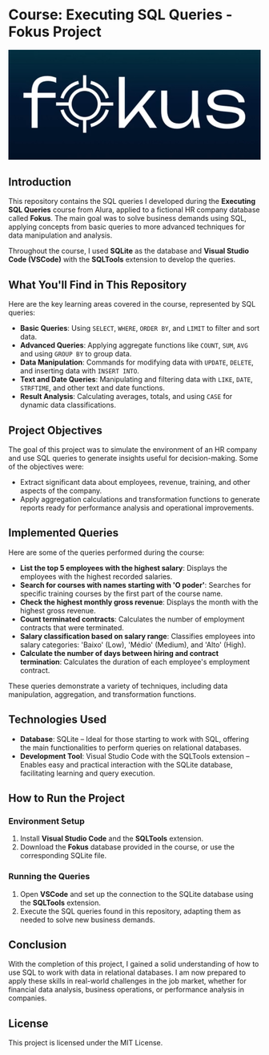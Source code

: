 # Course: Executing SQL Queries - Fokus Project

![Fokus](fokus.png)

## Introduction

This repository contains the SQL queries I developed during the **Executing SQL Queries** course from Alura, applied to a fictional HR company database called **Fokus**. The main goal was to solve business demands using SQL, applying concepts from basic queries to more advanced techniques for data manipulation and analysis.

Throughout the course, I used **SQLite** as the database and **Visual Studio Code (VSCode)** with the **SQLTools** extension to develop the queries.

## What You'll Find in This Repository

Here are the key learning areas covered in the course, represented by SQL queries:

- **Basic Queries**: Using `SELECT`, `WHERE`, `ORDER BY`, and `LIMIT` to filter and sort data.
- **Advanced Queries**: Applying aggregate functions like `COUNT`, `SUM`, `AVG` and using `GROUP BY` to group data.
- **Data Manipulation**: Commands for modifying data with `UPDATE`, `DELETE`, and inserting data with `INSERT INTO`.
- **Text and Date Queries**: Manipulating and filtering data with `LIKE`, `DATE`, `STRFTIME`, and other text and date functions.
- **Result Analysis**: Calculating averages, totals, and using `CASE` for dynamic data classifications.

## Project Objectives

The goal of this project was to simulate the environment of an HR company and use SQL queries to generate insights useful for decision-making. Some of the objectives were:

- Extract significant data about employees, revenue, training, and other aspects of the company.
- Apply aggregation calculations and transformation functions to generate reports ready for performance analysis and operational improvements.

## Implemented Queries

Here are some of the queries performed during the course:

- **List the top 5 employees with the highest salary**: Displays the employees with the highest recorded salaries.
- **Search for courses with names starting with 'O poder'**: Searches for specific training courses by the first part of the course name.
- **Check the highest monthly gross revenue**: Displays the month with the highest gross revenue.
- **Count terminated contracts**: Calculates the number of employment contracts that were terminated.
- **Salary classification based on salary range**: Classifies employees into salary categories: 'Baixo' (Low), 'Médio' (Medium), and 'Alto' (High).
- **Calculate the number of days between hiring and contract termination**: Calculates the duration of each employee's employment contract.

These queries demonstrate a variety of techniques, including data manipulation, aggregation, and transformation functions.

## Technologies Used

- **Database**: SQLite – Ideal for those starting to work with SQL, offering the main functionalities to perform queries on relational databases.
- **Development Tool**: Visual Studio Code with the SQLTools extension – Enables easy and practical interaction with the SQLite database, facilitating learning and query execution.

## How to Run the Project

### Environment Setup

1. Install **Visual Studio Code** and the **SQLTools** extension.
2. Download the **Fokus** database provided in the course, or use the corresponding SQLite file.

### Running the Queries

1. Open **VSCode** and set up the connection to the SQLite database using the **SQLTools** extension.
2. Execute the SQL queries found in this repository, adapting them as needed to solve new business demands.

## Conclusion

With the completion of this project, I gained a solid understanding of how to use SQL to work with data in relational databases. I am now prepared to apply these skills in real-world challenges in the job market, whether for financial data analysis, business operations, or performance analysis in companies.

## License

This project is licensed under the MIT License.
